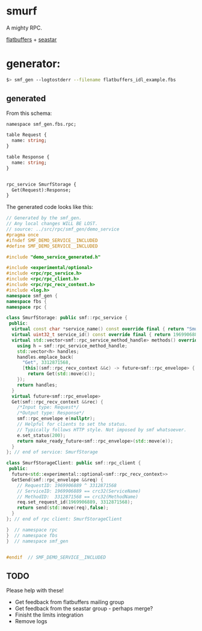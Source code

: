 # smurf

A mighty RPC.

[flatbuffers](http://google.github.io/flatbuffers/) + [seastar](http://seastar-project.org)

# generator:

```bash
$> smf_gen --logtostderr --filename flatbuffers_idl_example.fbs

```

## generated

From this schema:

```protobuf
namespace smf_gen.fbs.rpc;

table Request {
  name: string;
}

table Response {
  name: string;
}


rpc_service SmurfStorage {
  Get(Request):Response;
}

```

The generated code looks like this:

```cpp
// Generated by the smf_gen.
// Any local changes WILL BE LOST.
// source: ../src/rpc/smf_gen/demo_service
#pragma once
#ifndef SMF_DEMO_SERVICE__INCLUDED
#define SMF_DEMO_SERVICE__INCLUDED

#include "demo_service_generated.h"

#include <experimental/optional>
#include <rpc/rpc_service.h>
#include <rpc/rpc_client.h>
#include <rpc/rpc_recv_context.h>
#include <log.h>
namespace smf_gen {
namespace fbs {
namespace rpc {

class SmurfStorage: public smf::rpc_service {
 public:
  virtual const char *service_name() const override final { return "SmurfStorage";}
  virtual uint32_t service_id() const override final { return 1969906889; }
  virtual std::vector<smf::rpc_service_method_handle> methods() override final {
    using h = smf::rpc_service_method_handle;
    std::vector<h> handles;
    handles.emplace_back(
      "Get", 3312871568,
      [this](smf::rpc_recv_context &&c) -> future<smf::rpc_envelope> {
        return Get(std::move(c));
    });
    return handles;
  }
  virtual future<smf::rpc_envelope>
  Get(smf::rpc_recv_context &&rec) {
    /*Input type: Request*/
    /*Output type: Response*/
    smf::rpc_envelope e(nullptr);
    // Helpful for clients to set the status.
    // Typically follows HTTP style. Not imposed by smf whatsoever.
    e.set_status(200);
    return make_ready_future<smf::rpc_envelope>(std::move(e));
  }
}; // end of service: SmurfStorage

class SmurfStorageClient: public smf::rpc_client {
 public:
  future<std::experimental::optional<smf::rpc_recv_context>>
  GetSend(smf::rpc_envelope &&req) {
    // RequestID: 1969906889 ^ 3312871568
    // ServiceID: 1969906889 == crc32(ServiceName)
    // MethodID:  3312871568 == crc32(MethodName)
    req.set_request_id(1969906889, 3312871568);
    return send(std::move(req),false);
  }
}; // end of rpc client: SmurfStorageClient

}  // namespace rpc
}  // namespace fbs
}  // namespace smf_gen


#endif  // SMF_DEMO_SERVICE__INCLUDED

```

## TODO

Please help with these!

* Get feedback from flatbuffers mailing group
* Get feedback from the seastar group - perhaps merge?
* Finisht the limits integration
* Remove logs
